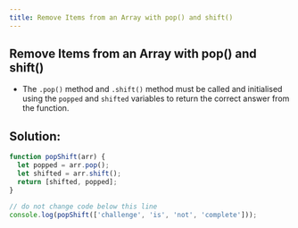 ```yaml
---
title: Remove Items from an Array with pop() and shift()
---
```

## Remove Items from an Array with pop() and shift()

- The `.pop()` method and `.shift()` method must be called and initialised using the `popped` and `shifted` variables to return the correct answer from the function.

## Solution:
```javascript
function popShift(arr) {
  let popped = arr.pop();
  let shifted = arr.shift();
  return [shifted, popped];
}

// do not change code below this line
console.log(popShift(['challenge', 'is', 'not', 'complete']));
```
